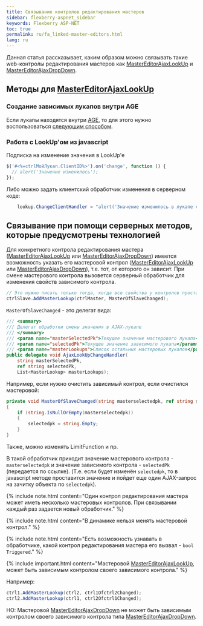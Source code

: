 ```yaml
---
title: Связывание контролов редактирования мастеров
sidebar: flexberry-aspnet_sidebar
keywords: Flexberry ASP-NET
toc: true
permalink: ru/fa_linked-master-editors.html
lang: ru
---
```


Данная статья рассказывает, каким образом можно связывать такие web-контролы редактирования мастеров как [MasterEditorAjaxLookUp](fa_master-editor-ajax-lookup.html) и [MasterEditorAjaxDropDown](fa_master-editor-ajax-dropdown.html).

## Методы для [MasterEditorAjaxLookUp](fa_master-editor-ajax-lookup.html)

### Создание зависимых лукапов внутри AGE

Если лукапы находятся внутри [AGE](fa_ajax-group-edit.html), то для этого нужно воспользоваться [следующим способом](fa_controls-age.html).

### Работа с LookUp'ом из javascript

Подписка на изменение значения в LookUp'e

```javascript
$('#<%=ctrlМойЛукап.ClientID%>').on('change', function () {
  // alert('Значение изменилось');
});
```

Либо можно задать клиентский обработчик изменения в серверном коде:

```csharp
    lookup.ChangeClientHandler = "alert('Значение изменилось в лукапе с идентификатором {0}');";
```

## Связывание при помощи серверных методов, которые предусмотрены технологией

Для конкретного контрола редактирования мастера ([MasterEditorAjaxLookUp](fa_master-editor-ajax-lookup.html) или [MasterEditorAjaxDropDown](fa_master-editor-ajax-dropdown.html)) имеется возможность указать его мастеровой контрол ([MasterEditorAjaxLookUp](fa_master-editor-ajax-lookup.html) или [MasterEditorAjaxDropDown](fa_master-editor-ajax-dropdown.html)), т.е. тот, от которого он зависит. При смене мастерового контрола вызовется серверный обработчик для изменения свойств зависимого контрола.

```csharp
// Это нужно писать только тогда, когда все свойства у контролов проставлены WebBinder (тип и пр.)
ctrlSlave.AddMasterLookup(ctrlMaster, MasterOfSlaveChanged);
```

`MasterOfSlaveChanged` - это делегат вида:

```csharp
/// <summary>
/// Делегат обработки смены значения в AJAX-лукапе
/// </summary>
/// <param name="masterSelectedPk">Текущее значение мастерового лукапа</param>
/// <param name="selectedPk">Текущее значение зависимого лукапа</param>
/// <param name="masterLookups">Список остальных мастеровых лукапов</param>
public delegate void AjaxLookUpChangeHandler(
    string masterSelectedPk,
    ref string selectedPk,
    List<MasterLookup> masterLookups);
```

Например, если нужно очистить зависимый контрол, если очистился мастеровой:

```csharp
private void MasterOfSlaveChanged(string masterselectedpk, ref string selectedpk, List<MasterLookup> masterLookups)
{
    if (string.IsNullOrEmpty(masterselectedpk))
    {
        selectedpk = string.Empty;
    }
}
```

Также, можно изменять LimitFunction и пр.

В такой обработчик приходит значение мастерового контрола - `masterselectedpk` и значение зависимого контрола - `selectedPk` (передается по ссылке). (Т.е. если будет изменён `selectedpk`, то в javascript методе проставится значение и пойдет еще один AJAX-запрос на зачитку объекта по `selectedpk`).

{% include note.html content="Один контрол редактирования мастера может иметь несколько мастеровых контролов. При связывании каждый раз задается новый обработчик." %}

{% include note.html content="В динамике нельзя менять мастеровой контрол." %}

{% include note.html content="Есть возможность узнавать в обработчике, какой контрол редактирования мастера его вызвал - `bool Triggered`." %}

{% include important.html content="Мастеровой [MasterEditorAjaxLookUp](fa_master-editor-ajax-lookup.html), может быть зависимым контролом своего зависимого контрола." %} 

Например:

```csharp
ctrl1.AddMasterLookup(ctrl2, ctrl1Ofctrl2Changed);
ctrl2.AddMasterLookup(ctrl1, ctrl2Ofctrl1Changed);
```

НО: Мастеровой [MasterEditorAjaxDropDown](fa_master-editor-ajax-dropdown.html) не может быть зависимым контролом своего зависимого контрола типа [MasterEditorAjaxDropDown](fa_master-editor-ajax-dropdown.html).
